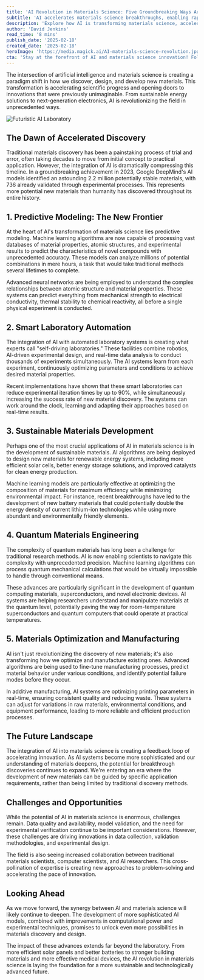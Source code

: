 ```yaml
---
title: 'AI Revolution in Materials Science: Five Groundbreaking Ways Artificial Intelligence is Reshaping Discovery and Design'
subtitle: 'AI accelerates materials science breakthroughs, enabling rapid discovery and development of novel materials'
description: 'Explore how AI is transforming materials science, accelerating discovery, and enabling the design of novel materials. Discover predictive modeling, smart laboratories, sustainable development, quantum materials engineering, and manufacturing optimization.'
author: 'David Jenkins'
read_time: '8 mins'
publish_date: '2025-02-18'
created_date: '2025-02-18'
heroImage: 'https://media.magick.ai/AI-materials-science-revolution.jpg'
cta: 'Stay at the forefront of AI and materials science innovation! Follow us on LinkedIn for regular updates on groundbreaking discoveries and technological advances reshaping the future of materials development.'
---
```


The intersection of artificial intelligence and materials science is creating a paradigm shift in how we discover, design, and develop new materials. This transformation is accelerating scientific progress and opening doors to innovations that were previously unimaginable. From sustainable energy solutions to next-generation electronics, AI is revolutionizing the field in unprecedented ways.

![Futuristic AI Laboratory](https://i.magick.ai/PIXE/1738406181100_magick_img.webp)

## The Dawn of Accelerated Discovery

Traditional materials discovery has been a painstaking process of trial and error, often taking decades to move from initial concept to practical application. However, the integration of AI is dramatically compressing this timeline. In a groundbreaking achievement in 2023, Google DeepMind's AI models identified an astounding 2.2 million potentially stable materials, with 736 already validated through experimental processes. This represents more potential new materials than humanity has discovered throughout its entire history.

## 1. Predictive Modeling: The New Frontier

At the heart of AI's transformation of materials science lies predictive modeling. Machine learning algorithms are now capable of processing vast databases of material properties, atomic structures, and experimental results to predict the characteristics of novel compounds with unprecedented accuracy. These models can analyze millions of potential combinations in mere hours, a task that would take traditional methods several lifetimes to complete.

Advanced neural networks are being employed to understand the complex relationships between atomic structure and material properties. These systems can predict everything from mechanical strength to electrical conductivity, thermal stability to chemical reactivity, all before a single physical experiment is conducted.

## 2. Smart Laboratory Automation

The integration of AI with automated laboratory systems is creating what experts call "self-driving laboratories." These facilities combine robotics, AI-driven experimental design, and real-time data analysis to conduct thousands of experiments simultaneously. The AI systems learn from each experiment, continuously optimizing parameters and conditions to achieve desired material properties.

Recent implementations have shown that these smart laboratories can reduce experimental iteration times by up to 90%, while simultaneously increasing the success rate of new material discovery. The systems can work around the clock, learning and adapting their approaches based on real-time results.

## 3. Sustainable Materials Development

Perhaps one of the most crucial applications of AI in materials science is in the development of sustainable materials. AI algorithms are being deployed to design new materials for renewable energy systems, including more efficient solar cells, better energy storage solutions, and improved catalysts for clean energy production.

Machine learning models are particularly effective at optimizing the composition of materials for maximum efficiency while minimizing environmental impact. For instance, recent breakthroughs have led to the development of new battery materials that could potentially double the energy density of current lithium-ion technologies while using more abundant and environmentally friendly elements.

## 4. Quantum Materials Engineering

The complexity of quantum materials has long been a challenge for traditional research methods. AI is now enabling scientists to navigate this complexity with unprecedented precision. Machine learning algorithms can process quantum mechanical calculations that would be virtually impossible to handle through conventional means.

These advances are particularly significant in the development of quantum computing materials, superconductors, and novel electronic devices. AI systems are helping researchers understand and manipulate materials at the quantum level, potentially paving the way for room-temperature superconductors and quantum computers that could operate at practical temperatures.

## 5. Materials Optimization and Manufacturing

AI isn't just revolutionizing the discovery of new materials; it's also transforming how we optimize and manufacture existing ones. Advanced algorithms are being used to fine-tune manufacturing processes, predict material behavior under various conditions, and identify potential failure modes before they occur.

In additive manufacturing, AI systems are optimizing printing parameters in real-time, ensuring consistent quality and reducing waste. These systems can adjust for variations in raw materials, environmental conditions, and equipment performance, leading to more reliable and efficient production processes.

## The Future Landscape

The integration of AI into materials science is creating a feedback loop of accelerating innovation. As AI systems become more sophisticated and our understanding of materials deepens, the potential for breakthrough discoveries continues to expand. We're entering an era where the development of new materials can be guided by specific application requirements, rather than being limited by traditional discovery methods.

## Challenges and Opportunities

While the potential of AI in materials science is enormous, challenges remain. Data quality and availability, model validation, and the need for experimental verification continue to be important considerations. However, these challenges are driving innovations in data collection, validation methodologies, and experimental design.

The field is also seeing increased collaboration between traditional materials scientists, computer scientists, and AI researchers. This cross-pollination of expertise is creating new approaches to problem-solving and accelerating the pace of innovation.

## Looking Ahead

As we move forward, the synergy between AI and materials science will likely continue to deepen. The development of more sophisticated AI models, combined with improvements in computational power and experimental techniques, promises to unlock even more possibilities in materials discovery and design.

The impact of these advances extends far beyond the laboratory. From more efficient solar panels and better batteries to stronger building materials and more effective medical devices, the AI revolution in materials science is laying the foundation for a more sustainable and technologically advanced future.